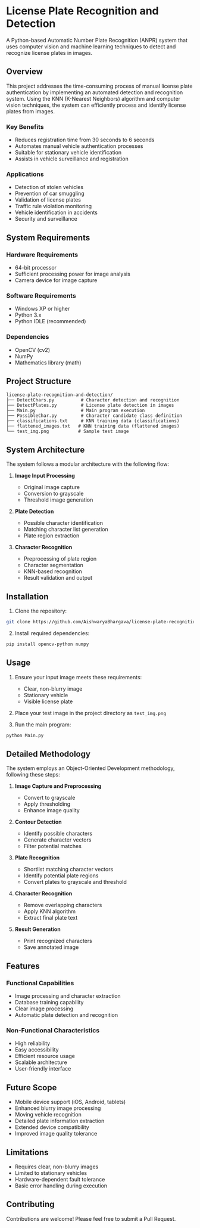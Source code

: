 # License Plate Recognition and Detection

A Python-based Automatic Number Plate Recognition (ANPR) system that uses computer vision and machine learning techniques to detect and recognize license plates in images.

## Overview

This project addresses the time-consuming process of manual license plate authentication by implementing an automated detection and recognition system. Using the KNN (K-Nearest Neighbors) algorithm and computer vision techniques, the system can efficiently process and identify license plates from images.

### Key Benefits
- Reduces registration time from 30 seconds to 6 seconds
- Automates manual vehicle authentication processes
- Suitable for stationary vehicle identification
- Assists in vehicle surveillance and registration

### Applications
- Detection of stolen vehicles
- Prevention of car smuggling
- Validation of license plates
- Traffic rule violation monitoring
- Vehicle identification in accidents
- Security and surveillance

## System Requirements

### Hardware Requirements
- 64-bit processor
- Sufficient processing power for image analysis
- Camera device for image capture

### Software Requirements
- Windows XP or higher
- Python 3.x
- Python IDLE (recommended)

### Dependencies
- OpenCV (cv2)
- NumPy
- Mathematics library (math)

## Project Structure

```
license-plate-recognition-and-detection/
├── DetectChars.py          # Character detection and recognition
├── DetectPlates.py         # License plate detection in images
├── Main.py                 # Main program execution
├── PossibleChar.py         # Character candidate class definition
├── classifications.txt     # KNN training data (classifications)
├── flattened_images.txt   # KNN training data (flattened images)
└── test_img.png           # Sample test image
```

## System Architecture

The system follows a modular architecture with the following flow:
1. **Image Input Processing**
   - Original image capture
   - Conversion to grayscale
   - Threshold image generation

2. **Plate Detection**
   - Possible character identification
   - Matching character list generation
   - Plate region extraction

3. **Character Recognition**
   - Preprocessing of plate region
   - Character segmentation
   - KNN-based recognition
   - Result validation and output

## Installation

1. Clone the repository:
```bash
git clone https://github.com/AishwaryaBhargava/license-plate-recognition-and-detection.git
```

2. Install required dependencies:
```bash
pip install opencv-python numpy
```

## Usage

1. Ensure your input image meets these requirements:
   - Clear, non-blurry image
   - Stationary vehicle
   - Visible license plate

2. Place your test image in the project directory as `test_img.png`

3. Run the main program:
```bash
python Main.py
```

## Detailed Methodology

The system employs an Object-Oriented Development methodology, following these steps:

1. **Image Capture and Preprocessing**
   - Convert to grayscale
   - Apply thresholding
   - Enhance image quality

2. **Contour Detection**
   - Identify possible characters
   - Generate character vectors
   - Filter potential matches

3. **Plate Recognition**
   - Shortlist matching character vectors
   - Identify potential plate regions
   - Convert plates to grayscale and threshold

4. **Character Recognition**
   - Remove overlapping characters
   - Apply KNN algorithm
   - Extract final plate text

5. **Result Generation**
   - Print recognized characters
   - Save annotated image

## Features

### Functional Capabilities
- Image processing and character extraction
- Database training capability
- Clear image processing
- Automatic plate detection and recognition

### Non-Functional Characteristics
- High reliability
- Easy accessibility
- Efficient resource usage
- Scalable architecture
- User-friendly interface

## Future Scope

- Mobile device support (iOS, Android, tablets)
- Enhanced blurry image processing
- Moving vehicle recognition
- Detailed plate information extraction
- Extended device compatibility
- Improved image quality tolerance

## Limitations

- Requires clear, non-blurry images
- Limited to stationary vehicles
- Hardware-dependent fault tolerance
- Basic error handling during execution

## Contributing

Contributions are welcome! Please feel free to submit a Pull Request.
